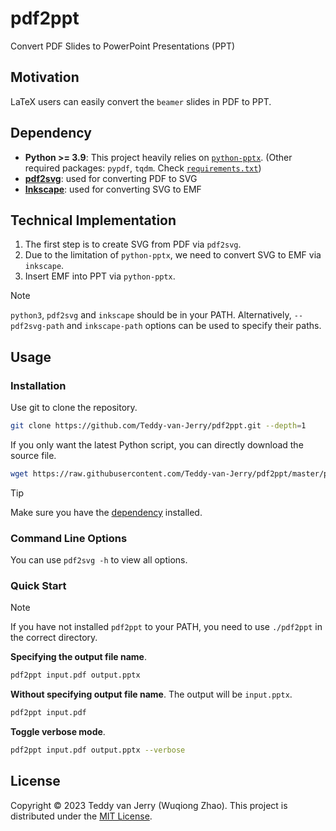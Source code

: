 # pdf2ppt
Convert PDF Slides to PowerPoint Presentations (PPT)

## Motivation
LaTeX users can easily convert the `beamer` slides in PDF to PPT.

## Dependency
- **Python >= 3.9**: This project heavily relies on [`python-pptx`](https://python-pptx.readthedocs.io/). (Other required packages: `pypdf`, `tqdm`. Check [`requirements.txt`](requirements.txt))
- [**pdf2svg**](https://github.com/dawbarton/pdf2svg): used for converting PDF to SVG
- [**Inkscape**](https://inkscape.org/): used for converting SVG to EMF

## Technical Implementation
1. The first step is to create SVG from PDF via `pdf2svg`.
2. Due to the limitation of `python-pptx`, we need to convert SVG to EMF via `inkscape`.
3. Insert EMF into PPT via `python-pptx`.

> [!NOTE]
> `python3`, `pdf2svg` and `inkscape` should be in your PATH.
> Alternatively, `--pdf2svg-path` and `inkscape-path` options can be used to specify their paths.

## Usage
### Installation
Use git to clone the repository.
```sh
git clone https://github.com/Teddy-van-Jerry/pdf2ppt.git --depth=1
```
If you only want the latest Python script, you can directly download the source file.
```sh
wget https://raw.githubusercontent.com/Teddy-van-Jerry/pdf2ppt/master/pdf2ppt
```

> [!TIP]
> Make sure you have the [dependency](#dependency) installed.

### Command Line Options
You can use `pdf2svg -h` to view all options.

### Quick Start

> [!NOTE]
> If you have not installed `pdf2ppt` to your PATH, you need to use `./pdf2ppt` in the correct directory.

**Specifying the output file name**.
```sh
pdf2ppt input.pdf output.pptx
```

**Without specifying output file name**.
The output will be `input.pptx`.
```sh
pdf2ppt input.pdf
```

**Toggle verbose mode**.
```sh
pdf2ppt input.pdf output.pptx --verbose
```

## License
Copyright ©️ 2023 Teddy van Jerry (Wuqiong Zhao).
This project is distributed under the [MIT License](LICENSE).
